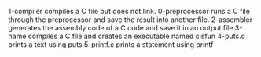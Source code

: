 1-compiler compiles a C file but does not link.
0-preprocessor runs a C file through the preprocessor and save the result into another file.
2-assembler generates the assembly code of a C code and save it in an output file
3-name compiles a C file and creates an executable named cisfun
4-puts.c prints a text using puts
5-printf.c prints a statement using printf
